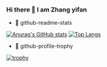 ### Hi there 👋 I am Zhang yifan

- 🌱 github-readme-stats

[![Anurag's GitHub stats](https://github-readme-stats.vercel.app/api?username=Yvonnefanf&count_private=true&theme=radical&show_icons=true)](https://github.com/Yvonnefanf/github-readme-stats)
[![Top Langs](https://github-readme-stats.vercel.app/api/top-langs/?username=Yvonnefanf&layout=compact&theme=radical)](https://github.com/Yvonnefanf/github-readme-stats)

- 🌱 github-profile-trophy

[![trophy](https://github-profile-trophy.vercel.app/?username=Yvonnefanf&theme=onedark&column=7)](https://github.com/Yvonnefanf/github-profile-trophy)

<!--
**Yvonnefanf/Yvonnefanf** is a ✨ _special_ ✨ repository because its `README.md` (this file) appears on your GitHub profile.

Here are some ideas to get you started:

- 🔭 I’m currently working on ...
- 🌱 I’m currently learning ...
- 👯 I’m looking to collaborate on ...
- 🤔 I’m looking for help with ...
- 💬 Ask me about ...
- 📫 How to reach me: ...
- 😄 Pronouns: ...
- ⚡ Fun fact: ...
-->
